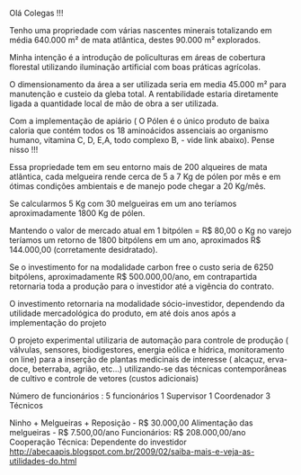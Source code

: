 Olá Colegas !!!

Tenho uma propriedade com várias nascentes minerais totalizando em média 640.000 m² de mata atlântica, destes 90.000 m² explorados.

Minha intenção é a introdução de policulturas em áreas de cobertura florestal utilizando iluminação artificial com boas práticas agrícolas.

O dimensionamento da área a ser utilizada seria em media 45.000 m² para manutenção e custeio da gleba total.
A rentabilidade estaria diretamente ligada a quantidade local de mão de obra a ser utilizada.

Com a implementação de apiário ( O Pólen é o único produto de baixa caloria que contém todos os 18 aminoácidos assenciais ao organismo humano, vitamina C, D, E,A, todo complexo B, - vide link abaixo).
Pense nisso !!!

Essa propriedade tem em seu entorno mais de 200 alqueires de mata atlântica, cada melgueira rende cerca de 5 a 7 Kg de pólen por mês e em ótimas condições ambientais e de manejo pode chegar a 20 Kg/mês.

Se calcularmos 5 Kg com 30 melgueiras em um ano teríamos aproximadamente 1800 Kg de pólen.

Mantendo o valor de mercado atual em 1 bitpólen = R$ 80,00 o Kg no varejo teríamos um retorno de 1800 bitpólens em um ano, aproximados R$ 144.000,00 (corretamente desidratado).

Se o investimento for na modalidade carbon free o custo seria de 6250 bitpólens, aproximadamente R$ 500.000,00/ano, em contrapartida retornaria toda a produção para o investidor até a vigência do contrato.

O investimento retornaria na modalidade sócio-investidor, dependendo da utilidade mercadológica do produto, em até dois anos após a implementação do projeto

O projeto experimental utilizaria de automação para controle de produção ( válvulas, sensores, biodigestores, energia eólica e hídrica, monitoramento on line) para a inserção de plantas medicinais de interesse ( alcaçuz, erva-doce, beterraba, agrião, etc...) utilizando-se das técnicas contemporâneas de cultivo e controle de vetores (custos adicionais)

Número de funcionários : 5 funcionários
1 Supervisor 
1 Coordenador 
3 Técnicos 

Ninho + Melgueiras + Reposição - R$ 30.000,00
Alimentação das melgueiras - R$ 7.500,00/ano
Funcionários: R$ 208.000,00/ano
Cooperação Técnica: Dependente do investidor
http://abecaapis.blogspot.com.br/2009/02/saiba-mais-e-veja-as-utilidades-do.html
